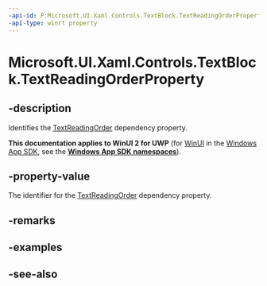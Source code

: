 ```yaml
---
-api-id: P:Microsoft.UI.Xaml.Controls.TextBlock.TextReadingOrderProperty
-api-type: winrt property
---
```


<!-- Property syntax
public Windows.UI.Xaml.DependencyProperty TextReadingOrderProperty { get; }
-->

# Microsoft.UI.Xaml.Controls.TextBlock.TextReadingOrderProperty

## -description
Identifies the [TextReadingOrder](textblock_textreadingorder.md) dependency property.

**This documentation applies to WinUI 2 for UWP** (for [WinUI](/windows/apps/winui/winui3/) in the [Windows App SDK](/windows/apps/windows-app-sdk/), see the **[Windows App SDK namespaces](/windows/windows-app-sdk/api/winrt/)**).

## -property-value
The identifier for the [TextReadingOrder](textblock_textreadingorder.md) dependency property.

## -remarks

## -examples

## -see-also
